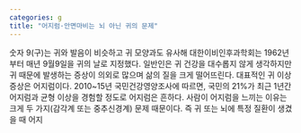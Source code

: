 ```yaml
---
categories: g
title: "어지럼·안면마비는 뇌 아닌 귀의 문제"
---
```

숫자 9(구)는 귀와 발음이 비슷하고 귀 모양과도 유사해 대한이비인후과학회는 1962년부터 매년 9월9일을 귀의 날로 지정했다. 일반인은 귀 건강을 대수롭지 않게 생각하지만 귀 때문에 발생하는 증상이 의외로 많으며 삶의 질을 크게 떨어뜨린다. 대표적인 귀 이상 증상은 어지럼이다. 2010~15년 국민건강영양조사에 따르면, 국민의 21%가 최근 1년간 어지럼과 균형 이상을 경험할 정도로 어지럼은 흔하다. 사람이 어지럼을 느끼는 이유는 크게 두 가지(감각계 또는 중추신경계) 문제 때문이다. 즉 귀 또는 뇌에 특정 질환이 생겼을 때 어지